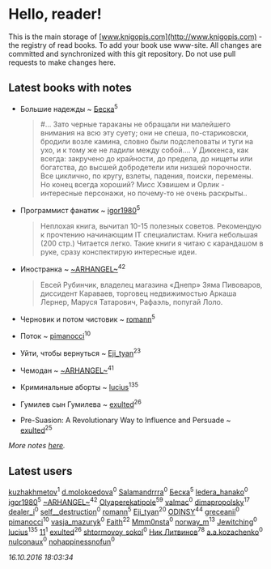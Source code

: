# Hello, reader!
This is the main storage of [www.knigopis.com](http://www.knigopis.com) - the registry of read books.
To add your book use www-site. All changes are committed and synchronized with this git repository.
Do not use pull requests to make changes here.


## Latest books with notes
* Большие надежды ~ [Беска](users/157/1577468-vkontakte)<sup>5</sup>
    > #... Зато черные тараканы не обращали ни малейшего внимания на всю эту суету; они не спеша, по-стариковски, бродили возле камина, словно были подслеповаты и туги на ухо, и к тому же не ладили между собой....
    > У Диккенса, как всегда: закручено до крайности, до предела, до нищеты или богатства, до высшей добродетели или низшей порочности. Все циклично, по кругу, взлеты, падения, поиски, перемены. Но конец всегда хороший? Мисс Хэвишем и Орлик - интересные персонажи, но почему-то не очень раскрыты..

* Программист фанатик ~ [igor1980](users/100/100003094239547-facebook)<sup>5</sup>
    > Неплохая книга, вычитал 10-15 полезных советов. Рекомендую к прочтению начинающим IT специалистам. Книга небольшая (200 стр.) Читается легко. Такие книги я читаю с карандашом в руке, сразу конспектирую интересные идеи.

* Иностранка ~ [~ARHANGEL~](users/642/64251996-vkontakte)<sup>42</sup>
    > Евсей Рубинчик, владелец магазина «Днепр» Зяма Пивоваров, диссидент Караваев, торговец недвижимостью Аркаша Лернер, Маруся Татарович, Рафаэль, попугай Лоло.

* Черновик и потом чистовик ~ [romann](users/102/10205442182733690-facebook)<sup>5</sup>

* Поток ~ [pimanocci](users/117/117124011531379579265-google)<sup>10</sup>

* Уйти, чтобы вернуться ~ [Eji_tyan](users/235/2352103981-twitter)<sup>23</sup>

* Чемодан ~ [~ARHANGEL~](users/642/64251996-vkontakte)<sup>41</sup>

* Криминальные аборты ~ [lucius](users/838/83820536-yandex)<sup>135</sup>

* Гумилев сын Гумилева ~ [exulted](users/100/100599204551896265722-google)<sup>26</sup>

* Pre-Suasion: A Revolutionary Way to Influence and Persuade ~ [exulted](users/100/100599204551896265722-google)<sup>25</sup>


_More notes [here](latest_books_with_notes.md)._


## Latest users
[kuzhakhmetov](users/489/4899731-vkontakte)<sup>1</sup> 
[d.molokoedova](users/152/152183909-vkontakte)<sup>0</sup> 
[Salamandrrra](users/222/222677005-vkontakte)<sup>0</sup> 
[Беска](users/157/1577468-vkontakte)<sup>5</sup> 
[ledera_hanako](users/145/145516802-vkontakte)<sup>0</sup> 
[igor1980](users/100/100003094239547-facebook)<sup>5</sup> 
[~ARHANGEL~](users/642/64251996-vkontakte)<sup>42</sup> 
[Olyaperekatipole](users/123/1236741-vkontakte)<sup>59</sup> 
[valmac](users/195/195257907510440-facebook)<sup>0</sup> 
[dimapropolsky](users/211/21138193-vkontakte)<sup>17</sup> 
[dealer_i](users/357/357634987-vkontakte)<sup>0</sup> 
[self__destruction](users/152/152397152-vkontakte)<sup>0</sup> 
[romann](users/102/10205442182733690-facebook)<sup>5</sup> 
[Eji_tyan](users/235/2352103981-twitter)<sup>20</sup> 
[ODINSY](users/100/100978570902186865324-google)<sup>44</sup> 
[greceanii](users/100/100977482311394113587-google)<sup>0</sup> 
[pimanocci](users/117/117124011531379579265-google)<sup>10</sup> 
[vasja_mazuryk](users/174/17439471-vkontakte)<sup>0</sup> 
[Faith](users/112/112366191289808901180-google)<sup>22</sup> 
[Mmm0nsta](users/920/920784524722527-facebook)<sup>0</sup> 
[norway_m](users/834/8345201-vkontakte)<sup>13</sup> 
[Jewitching](users/112/112836796681023425757-google)<sup>0</sup> 
[lucius](users/838/83820536-yandex)<sup>135</sup> 
[11](users/111/111395744915142981290-googleplus)<sup>1</sup> 
[exulted](users/100/100599204551896265722-google)<sup>26</sup> 
[shtormovoy_sokol](users/114/11424536-vkontakte)<sup>0</sup> 
[Ник Литвинов](users/lec/leczQ3Eya3-linkedin)<sup>78</sup> 
[a.a.kozachenko](users/140/140263334-vkontakte)<sup>0</sup> 
[nulconaux](users/115/115901029459192115068-google)<sup>0</sup> 
[nohappinessnofun](users/380/380085691-vkontakte)<sup>0</sup> 


_16.10.2016 18:03:34_
